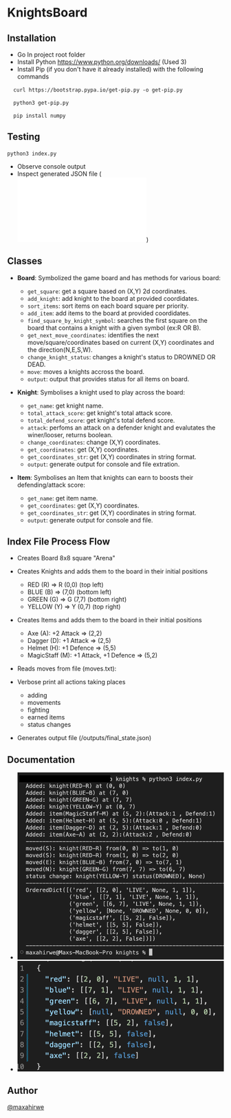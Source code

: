 # KnightsBoard

## Installation

-   Go In project root folder
-   Install Python https://www.python.org/downloads/ (Used 3)
-   Install Pip (if you don't have it already installed) with the following commands

```
  curl https://bootstrap.pypa.io/get-pip.py -o get-pip.py
```

```
  python3 get-pip.py
```

```
  pip install numpy
```

## Testing

```
python3 index.py
```

-   Observe console output
-   Inspect generated JSON file (![final_state](/outputs/final_state.json))

## Classes

-   **Board**: Symbolized the game board and has methods for various board:

    -   `get_square`: get a square based on (X,Y) 2d coordinates.
    -   `add_knight`: add knight to the board at provided coordidates.
    -   `sort_items`: sort items on each board square per priority.
    -   `add_item`: add items to the board at provided coordidates.
    -   `find_square_by_knight_symbol`: searches the first square on the board that contains a knight with a given symbol (ex:R OR B).
    -   `get_next_move_coordinates`: identifies the next move/square/coordinates based on current (X,Y) coordinates and the direction(N,E,S,W).
    -   `change_knight_status`: changes a knight's status to DROWNED OR DEAD.
    -   `move`: moves a knights accross the board.
    -   `output`: output that provides status for all items on board.

-   **Knight**: Symbolises a knight used to play across the board:

    -   `get_name`: get knight name.
    -   `total_attack_score`: get knight's total attack score.
    -   `total_defend_score`: get knight's total defend score.
    -   `attack`: perfoms an attack on a defender knight and evalutates the winer/looser, returns boolean.
    -   `change_coordinates`: change (X,Y) coordinates.
    -   `get_coordinates`: get (X,Y) coordinates.
    -   `get_coordinates_str`: get (X,Y) coordinates in string format.
    -   `output`: generate output for console and file extration.

-   **Item**: Symbolises an Item that knights can earn to boosts their defending/attack score:

    -   `get_name`: get item name.
    -   `get_coordinates`: get (X,Y) coordinates.
    -   `get_coordinates_str`: get (X,Y) coordinates in string format.
    -   `output`: generate output for console and file.

## Index File Process Flow

-   Creates Board 8x8 square "Arena"

-   Creates Knights and adds them to the board in their initial positions

    -   RED (R) => R (0,0) (top left)
    -   BLUE (B) => (7,0) (bottom left)
    -   GREEN (G) => G (7,7) (bottom right)
    -   YELLOW (Y) => Y (0,7) (top right)

-   Creates Items and adds them to the board in their initial positions

    -   Axe (A): +2 Attack => (2,2)
    -   Dagger (D): +1 Attack => (2,5)
    -   Helmet (H): +1 Defence => (5,5)
    -   MagicStaff (M): +1 Attack, +1 Defence => (5,2)

-   Reads moves from file (moves.txt):

-   Verbose print all actions taking places

    -   adding
    -   movements
    -   fighting
    -   earned items
    -   status changes

-   Generates output file (/outputs/final_state.json)

## Documentation

-   ![console snapshot](/documentation/consolesnapshot.png)
-   ![json output](/documentation/jsonoutput.png)

## Author

[@maxahirwe](https://max.rw)
